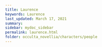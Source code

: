 ```yaml
---
title: Laurence
keywords: Laurence
last_updated: March 17, 2021
summary: 
sidebar: mydoc_sidebar
permalink: laurence.html
folder: occulta_novellia/characters/people
---
```

